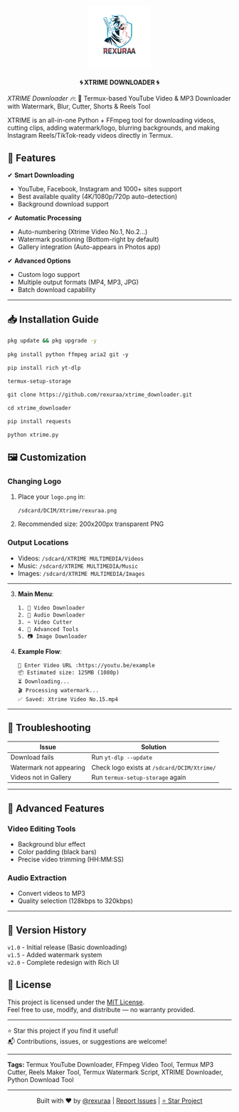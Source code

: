 <p align="center">
  <img src="https://raw.githubusercontent.com/rexuraa/rexuraa_logo/main/rexuraa.png" width="140" height="140" alt="Rexuraa Logo"/>
  <h4 align="center">🌀 XTRIME DOWNLOADER 🌀</h4>
  
*XTRIME Downloader 🔥*:
🎥 Termux-based YouTube Video & MP3 Downloader with Watermark, Blur, Cutter, Shorts & Reels Tool

XTRIME is an all-in-one Python + FFmpeg tool for downloading videos, cutting clips, adding watermark/logo, blurring backgrounds, and making Instagram Reels/TikTok-ready videos directly in Termux.


## 🚀 Features

✔ **Smart Downloading**  
- YouTube, Facebook, Instagram and 1000+ sites support  
- Best available quality (4K/1080p/720p auto-detection)  
- Background download support  

✔ **Automatic Processing**  
- Auto-numbering (Xtrime Video No.1, No.2...)  
- Watermark positioning (Bottom-right by default)  
- Gallery integration (Auto-appears in Photos app)  

✔ **Advanced Options**  
- Custom logo support  
- Multiple output formats (MP4, MP3, JPG)  
- Batch download capability  

---

## 📥 Installation Guide

```bash
pkg update && pkg upgrade -y
```
```
pkg install python ffmpeg aria2 git -y
```
```
pip install rich yt-dlp
```
```
termux-setup-storage
```
```
git clone https://github.com/rexuraa/xtrime_downloader.git
```
```
cd xtrime_downloader
```
```
pip install requests
```
```
python xtrime.py
```

## 🖼️ Customization

### Changing Logo
1. Place your `logo.png` in:
   
   ```
   /sdcard/DCIM/Xtrime/rexuraa.png
   ```
   
3. Recommended size: 200x200px transparent PNG

### Output Locations
- Videos: `/sdcard/XTRIME MULTIMEDIA/Videos`
- Music: `/sdcard/XTRIME MULTIMEDIA/Music` 
- Images: `/sdcard/XTRIME MULTIMEDIA/Images`

---

3. **Main Menu**:
   ```
   1. 🎥 Video Downloader
   2. 🎵 Audio Downloader
   3. ✂️ Video Cutter
   4. 🚀 Advanced Tools
   5. 📷 Image Downloader
   ```

4. **Example Flow**:
   ```
   🔗 Enter Video URL :https://youtu.be/example
   📦 Estimated size: 125MB (1080p)
   ⏳ Downloading...
   🎬 Processing watermark...
   ✅ Saved: Xtrime Video No.15.mp4
   ```

---

## 🔧 Troubleshooting

| Issue | Solution |
|-------|----------|
| Download fails | Run `yt-dlp --update` |
| Watermark not appearing | Check logo exists at `/sdcard/DCIM/Xtrime/` |
| Videos not in Gallery | Run `termux-setup-storage` again |

---

## 🌟 Advanced Features

### Video Editing Tools
- Background blur effect
- Color padding (black bars)
- Precise video trimming (HH:MM:SS)

### Audio Extraction
- Convert videos to MP3
- Quality selection (128kbps to 320kbps)

---

## 📜 Version History
`v1.0` - Initial release (Basic downloading)  
`v1.5` - Added watermark system  
`v2.0` - Complete redesign with Rich UI  

## 📄 License

This project is licensed under the [MIT License](LICENSE).  
Feel free to use, modify, and distribute — no warranty provided.


---
⭐ Star this project if you find it useful!  
📬 Contributions, issues, or suggestions are welcome!

---
**Tags:** Termux YouTube Downloader, FFmpeg Video Tool, Termux MP3 Cutter, Reels Maker Tool, Termux Watermark Script, XTRIME Downloader, Python Download Tool

---
<p align="center">
  Built with ❤️ by <a href="https://github.com/rexuraa">@rexuraa</a> | 
<a href="https://github.com/rexuraa/xtrime_downloader/issues">Report Issues</a> | 
<a href="https://github.com/rexuraa/xtrime_downloader/stargazers">⭐ Star Project</a>
</p>

